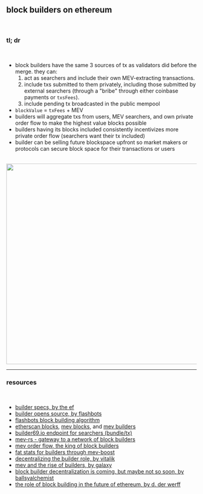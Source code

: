 ## block builders on ethereum

<br>

### tl; dr

<br>

* block builders have the same 3 sources of tx as validators did before the merge. they can:
    1. act as searchers and include their own MEV-extracting transactions.
    2. include txs submitted to them privately, including those submitted by external searchers (through a "bribe" through either coinbase payments or `txsFees`).   
    3. include pending tx broadcasted in the public mempool
* `blockValue` = `txFees` + MEV
* builders will aggregate txs from users, MEV searchers, and own private order flow to make the highest value blocks possible
* builders having its blocks included consistently incentivizes more private order flow (searchers want their tx included)
* builder can be selling future blockspace upfront so market makers or protocols can secure block space for their transactions or users


<br>


<img width="530" src="https://user-images.githubusercontent.com/1130416/217417346-50916961-aaa2-49ef-ad10-2f623a959fa6.png">


<br>

----

### resources

<br>


* [builder specs, by the ef](https://github.com/ethereum/builder-specs)
* [builder opens source, by flashbots](https://github.com/flashbots/builder)
* [flashbots block building algorithm](https://writings.flashbots.net/searching-post-merge#blockbuilding-algorithm)
* [etherscan blocks](https://etherscan.io/blocks), [mev blocks](https://etherscan.io/blocks/label/mev-block), and [mev builders](https://etherscan.io/accounts/label/mev-builder)
* [builder69.io endpoint for searchers (bundle/tx)](https://builder0x69.io)
* [mev-rs - gateway to a network of block builders](https://github.com/ralexstokes/mev-rs)
* [mev order flow, the king of block builders](https://coinyuppie.com/mev-order-flow-the-king-of-block-builders/)
* [fat stats for builders through mev-boost](https://www.mevpanda.com/)
* [decentralizing the builder role, by vitalik](https://hackmd.io/@vbuterin/distributed_builders#/)
* [mev and the rise of builders, by galaxy](https://www.galaxy.com/research/whitepapers/mev-the-rise-of-the-builders/)
* [block builder decentralization is coming, but maybe not so soon, by ballsyalchemist](https://bittokoin.substack.com/p/block-builder-decentralization-is)
* [the role of block building in the future of ethereum, by d. der werff](https://frontier.tech/beyond-extraction)

